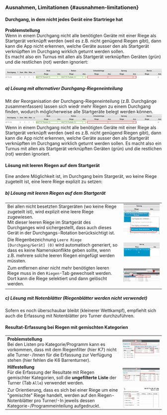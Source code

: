 ### Ausnahmen, Limitationen {#ausnahmen-limitationen}

#### Durchgang, in dem nicht jedes Gerät eine Startriege hat

**Problemstellung**<br>Wenn in einem Durchgang nicht alle benötigten Geräte mit einer Riege als Startgerät verknüpft werden (weil es z.B. nicht genügend Riegen gibt), dann kann die App nicht erkennen, welche Geräte ausser den als Startgerät verknüpften im Durchgang wirklich geturnt werden sollen.<br>Es macht also ein Turnus mit allen als Startgerät verknüpften Geräten (grün) und die restlichen (rot) werden ignoriert:

![](/assets/not-all-startgeraete-assigned-issue.png)

##### a) Lösung mit alternativer Durchgang-Riegeneinteilung
Mit der Reorganisation der Durchgang-Riegeneinteilung (z.B. Durchgänge zusammenfassen) lassen sich wiedr mehr Riegen zu einem Durchgang finden, wodurch möglicherweise alle Startgeräte belegt werden können.
![](/assets/not-all-startgeraete-assigned-issue.png)
Wenn in einem Durchgang nicht alle benötigten Geräte mit einer Riege als Startgerät verknüpft werden (weil es z.B. nicht genügend Riegen gibt), 
dann kann die App nicht erkennen, welche Geräte ausser den als Startgerät verknüpften im Durchgang wirklich geturnt werden sollen.
Es macht also ein Turnus mit allen als Startgerät verknüpften Geräten (grün) und die restlichen (rot) werden ignoriert.

#### Lösung mit leeren Riegen auf dem Startgerät
Eine andere Möglichkeit ist, im Durchgang beim Stargerät, wo keine Riege zugeteilt ist, eine leere Riege explizit zu setzen:

##### b) Lösung mit leeren Riegen auf dem Startgerät
|||
|-|-|
|Bei allen nicht besetzten Stargeräten (wo keine Riege zugeteilt ist), wird explizit eine leere Riege zugewiesen.<br>Mit dieser leeren Riege im Startgerät des Durchganges wird sichergestellt, dass auch dieses Gerät in der Durchgangs-Rotation berücksichtigt ist.|![](/assets/durchgang-leere-startriege-fix.png)|
|Die Riegenbezeichnung `Leere Riege [Durchgang/Gerät] (0)` wird automatisch generiert, so dass es keine Namenskonflikte geben sollte, wenn z.B. mehrere solche leeren Riegen eingefügt werden müssten.|![](/assets/durchgang-leere-startriege-fixed.png)|
|Zum entfernen einer nicht mehr benötigten leeren Riege muss in den `Riegen`-Tab gewechselt werden. Dort kann die Riege selektiert und dann gelöscht werden.|![](/assets/remove-empty-squad.png)|
|||

##### c) Lösung mit Notenblätter (Riegenblätter werden nicht verwendet)
Sofern es noch überschaubar bleibt (kleinerer Wettkampf), empfiehlt sich auch die Erfassung mit Notenblätter pro Turner durchzuführen.

#### Resultat-Erfassung bei Riegen mit gemischten Kategorien

|||
|-|-|
|**Problemstellung**<br>Bei den Listen pro Kategorie/Programm kann es vorkommen, dass mit dem Riegenfilter (hier K7) nicht alle Turner-/Innen für die Erfassung zur Verfügung stehen (hier fehlen die K6 Barrenturner).|![](/assets/gemischte-kategorien-issue2.png)|
|**Hilfestellung**<br>Für die Erfassung der Resultate mit Riegen gemischter Kategorien, soll die **ungefilterte Liste** der Turner (Tab `Alle`) verwendet werden.|![](/assets/gemischte-kategorien-solution.png)|
|Zur Orientierung, dass es sich bei einer Riege um eine "gemischte" Riege handelt, werden auf den Riegen-Notenblätter pro Turner/-In jeweils dessen Kategorie-/Programmeinteilung aufgedruckt.|![](/assets/gemischte-kategorien-issue.png)|
